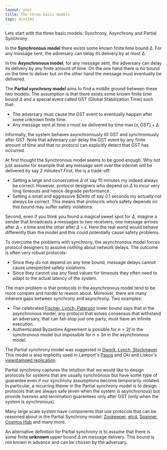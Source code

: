 ```yaml
---
layout: post
title: The three basic models
tags: dist101
---
```




Lets start with the three basic models: Synchrony, Asynchrony and Partial Synchrony.


In the **Synchronous model** there exists some known finite time bound $\Delta$. For any message sent, the adversary can delay its delivery by at most $\Delta$.

In the **Asynchronous model**, for any message sent, the adversary can delay its delivery by any finite amount of time. On the one hand there is no bound on the time to deliver but on the other hand the message must eventually be delivered.

The **Partial synchrony model** aims to find a middle ground between these two models. The assumption is that there exists some known finite time bound $\Delta$ and a special event called GST (Global Stabilization Time) such that:
* The adversary must cause the GST event to eventually happen after some unknown finite time. 
* Any message sent at time $x$ must be delivered by time $\max \{x,GST\} + \Delta$.

Informally,  the system behaves asynchronously till GST and synchronously after GST. Note that adversary can delay the GST event by any finite amount of time and that no protocol can explicitly detect that GST has occurred.

At first thought the Synchronous model seems to be good enough. Why not just assume for example that any message sent over the internet will be delivered by say 2 minutes? First, the is a trade-off:
* Setting a large and conservative $\Delta$ of say 10 minutes my indeed always be correct. However, protocol designers who depend on $\Delta$ to incur very long timeouts and hence degrade performance.
* Setting a small and aggressive $\$Delta$ of say 0.1 seconds my actually not always be correct. This means that protocols who’s safety depends on this bound may suffer safety violations.

Second, even if you think you found a magical sweet spot for $\Delta$, imagine a sender that broadcasts a messages to two receivers, one message arrives after $\Delta - \epsilon$ time and the other after $\Delta + \epsilon$. Here the real world would behave differently than the model and this could potentially cause safety problems.

To overcome the problems with synchrony, the asynchronous model forces protocol designers to assume nothing about network delays. The outcome is often very robust protocols: 
* Since they do not depend on any time bound, message delays cannot cause unexpected safety violations.
* Since they cannot use any fixed values for timeouts they often need to adapt to the actual latency of the system.

The main problem is that protocols in the asynchronous model tend to be more complex and harder to reason about. Moreover, there are many inherent gaps between synchrony and asynchrony. Two examples:
* The celebrated [Fischer, Lynch, Paterson](https://groups.csail.mit.edu/tds/papers/Lynch/jacm85.pdf) lower bound says that in the asynchronous model, any protocol that solves consensus that withstand an adversary, that can fail-stop just one party, must have an infinite execution.
* Authenticated Byzantine Agreement is possible for $n>2f$ in the synchronous model but impossible for $n \leq 3n$ in the asynchronous model. 

The Partial synchrony model was suggested in [Dwork, Lynch, Stockmeyer](https://groups.csail.mit.edu/tds/papers/Lynch/jacm88.pdf). This  model is also implicitly used in  Lamport's [Paxos](https://lamport.azurewebsites.net/pubs/lamport-paxos.pdf) and Oki and Liskov's [viewstamped replication](https://dl.acm.org/citation.cfm?id=62549).

Partial synchrony captures the intuition that we would like to design protocols for systems that are usually synchronous but have some type of guarantee even if our synchrony assumptions become temporarily violated. In particular, a recurring theme in the Partial synchrony model is to design protocols that are always safe (even when the system is asynchronous) but provide liveness and termination guarantees only after GST (only when the system is synchronous).

Many large scale system have components that use protocols that can be reasoned about in the Partial Synchrony model: [Zookeeper](https://zookeeper.apache.org/), [etcd](https://github.com/etcd-io/etcd), [Spanner](https://cloud.google.com/spanner/), [Cosmos Hub](https://hub.cosmos.network/) and many more.

An alternative definition for Partial synchrony is to assume that there is some finite **unknown** upper bound $\Delta$ on message delivery. This bound is not known in advance and can be chosen by the adversary. 
